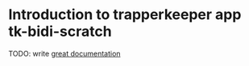# Introduction to trapperkeeper app tk-bidi-scratch

TODO: write [great documentation](http://jacobian.org/writing/great-documentation/what-to-write/)
